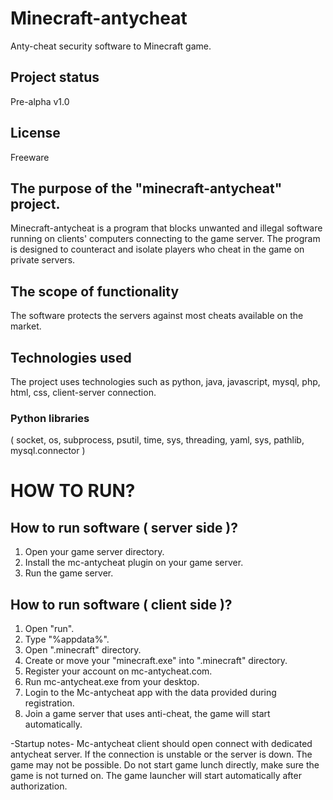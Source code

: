 # Minecraft-antycheat
Anty-cheat security software to Minecraft game.

## Project status
Pre-alpha v1.0 

## License
Freeware

## The purpose of the "minecraft-antycheat" project.
Minecraft-antycheat is a program that blocks unwanted and illegal software running on clients' computers connecting to the game server.
The program is designed to counteract and isolate players who cheat in the game on private servers.

## The scope of functionality
The software protects the servers against most cheats available on the market.

## Technologies used
The project uses technologies such as python, java, javascript, mysql, php, html, css, client-server connection.
### Python libraries
( socket, os, subprocess, psutil, time, sys, threading, yaml, sys, pathlib, mysql.connector ) 

# HOW TO RUN?

## How to run software ( server side )?
1. Open your game server directory.
2. Install the mc-antycheat plugin on your game server.
3. Run the game server.

## How to run software ( client side )?
1. Open "run".
2. Type "%appdata%".
3. Open ".minecraft" directory.
4. Create or move your "minecraft.exe" into ".minecraft" directory. 
5. Register your account on mc-antycheat.com.
6. Run mc-antycheat.exe from your desktop. 
7. Login to the Mc-antycheat app with the data provided during registration.
8. Join a game server that uses anti-cheat, the game will start automatically.

-Startup notes-
Mc-antycheat client should open connect with dedicated antycheat server. 
If the connection is unstable or the server is down. The game may not be possible.
Do not start game lunch directly, make sure the game is not turned on.
The game launcher will start automatically after authorization.








